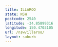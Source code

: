 ```yaml
---
title: ILLAROO
state: NSW
postcode: 2540
latitude: -34.85899316
longitude: 150.4703105
url: /nsw/illaroo/
layout: suburb
---
```

